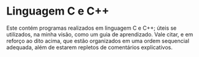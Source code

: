 # Linguagem C e C++
Este contém programas realizados em linguagem C e C++; úteis se utilizados, na minha visão, como um guia de aprendizado. 
Vale citar, e em reforço ao dito acima, que estão organizados em uma ordem sequencial adequada, além de estarem repletos de comentários explicativos.
